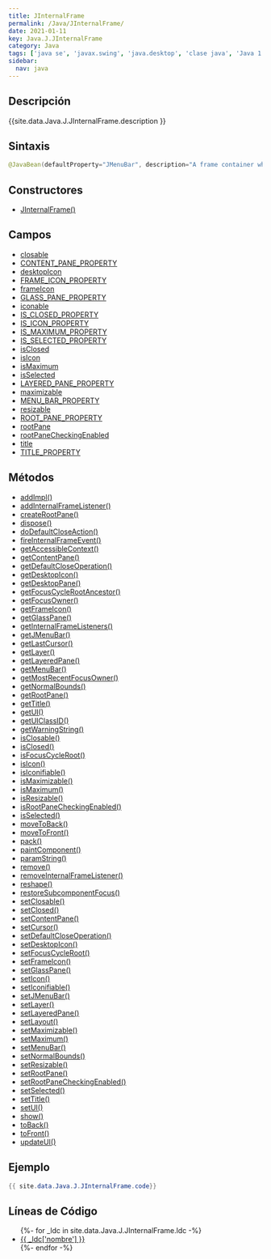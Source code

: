 ```yaml
---
title: JInternalFrame
permalink: /Java/JInternalFrame/
date: 2021-01-11
key: Java.J.JInternalFrame
category: Java
tags: ['java se', 'javax.swing', 'java.desktop', 'clase java', 'Java 1.2']
sidebar: 
  nav: java
---
```


## Descripción
{{site.data.Java.J.JInternalFrame.description }}

## Sintaxis
~~~java
@JavaBean(defaultProperty="JMenuBar", description="A frame container which is contained within another window.") public class JInternalFrame extends JComponent implements Accessible, WindowConstants, RootPaneContainer
~~~

## Constructores
* [JInternalFrame()](/Java/JInternalFrame/JInternalFrame/)

## Campos
* [closable](/Java/JInternalFrame/closable)
* [CONTENT_PANE_PROPERTY](/Java/JInternalFrame/CONTENT_PANE_PROPERTY)
* [desktopIcon](/Java/JInternalFrame/desktopIcon)
* [FRAME_ICON_PROPERTY](/Java/JInternalFrame/FRAME_ICON_PROPERTY)
* [frameIcon](/Java/JInternalFrame/frameIcon)
* [GLASS_PANE_PROPERTY](/Java/JInternalFrame/GLASS_PANE_PROPERTY)
* [iconable](/Java/JInternalFrame/iconable)
* [IS_CLOSED_PROPERTY](/Java/JInternalFrame/IS_CLOSED_PROPERTY)
* [IS_ICON_PROPERTY](/Java/JInternalFrame/IS_ICON_PROPERTY)
* [IS_MAXIMUM_PROPERTY](/Java/JInternalFrame/IS_MAXIMUM_PROPERTY)
* [IS_SELECTED_PROPERTY](/Java/JInternalFrame/IS_SELECTED_PROPERTY)
* [isClosed](/Java/JInternalFrame/isClosed)
* [isIcon](/Java/JInternalFrame/isIcon)
* [isMaximum](/Java/JInternalFrame/isMaximum)
* [isSelected](/Java/JInternalFrame/isSelected)
* [LAYERED_PANE_PROPERTY](/Java/JInternalFrame/LAYERED_PANE_PROPERTY)
* [maximizable](/Java/JInternalFrame/maximizable)
* [MENU_BAR_PROPERTY](/Java/JInternalFrame/MENU_BAR_PROPERTY)
* [resizable](/Java/JInternalFrame/resizable)
* [ROOT_PANE_PROPERTY](/Java/JInternalFrame/ROOT_PANE_PROPERTY)
* [rootPane](/Java/JInternalFrame/rootPane)
* [rootPaneCheckingEnabled](/Java/JInternalFrame/rootPaneCheckingEnabled)
* [title](/Java/JInternalFrame/title)
* [TITLE_PROPERTY](/Java/JInternalFrame/TITLE_PROPERTY)

## Métodos
* [addImpl()](/Java/JInternalFrame/addImpl)
* [addInternalFrameListener()](/Java/JInternalFrame/addInternalFrameListener)
* [createRootPane()](/Java/JInternalFrame/createRootPane)
* [dispose()](/Java/JInternalFrame/dispose)
* [doDefaultCloseAction()](/Java/JInternalFrame/doDefaultCloseAction)
* [fireInternalFrameEvent()](/Java/JInternalFrame/fireInternalFrameEvent)
* [getAccessibleContext()](/Java/JInternalFrame/getAccessibleContext)
* [getContentPane()](/Java/JInternalFrame/getContentPane)
* [getDefaultCloseOperation()](/Java/JInternalFrame/getDefaultCloseOperation)
* [getDesktopIcon()](/Java/JInternalFrame/getDesktopIcon)
* [getDesktopPane()](/Java/JInternalFrame/getDesktopPane)
* [getFocusCycleRootAncestor()](/Java/JInternalFrame/getFocusCycleRootAncestor)
* [getFocusOwner()](/Java/JInternalFrame/getFocusOwner)
* [getFrameIcon()](/Java/JInternalFrame/getFrameIcon)
* [getGlassPane()](/Java/JInternalFrame/getGlassPane)
* [getInternalFrameListeners()](/Java/JInternalFrame/getInternalFrameListeners)
* [getJMenuBar()](/Java/JInternalFrame/getJMenuBar)
* [getLastCursor()](/Java/JInternalFrame/getLastCursor)
* [getLayer()](/Java/JInternalFrame/getLayer)
* [getLayeredPane()](/Java/JInternalFrame/getLayeredPane)
* [getMenuBar()](/Java/JInternalFrame/getMenuBar)
* [getMostRecentFocusOwner()](/Java/JInternalFrame/getMostRecentFocusOwner)
* [getNormalBounds()](/Java/JInternalFrame/getNormalBounds)
* [getRootPane()](/Java/JInternalFrame/getRootPane)
* [getTitle()](/Java/JInternalFrame/getTitle)
* [getUI()](/Java/JInternalFrame/getUI)
* [getUIClassID()](/Java/JInternalFrame/getUIClassID)
* [getWarningString()](/Java/JInternalFrame/getWarningString)
* [isClosable()](/Java/JInternalFrame/isClosable)
* [isClosed()](/Java/JInternalFrame/isClosed)
* [isFocusCycleRoot()](/Java/JInternalFrame/isFocusCycleRoot)
* [isIcon()](/Java/JInternalFrame/isIcon)
* [isIconifiable()](/Java/JInternalFrame/isIconifiable)
* [isMaximizable()](/Java/JInternalFrame/isMaximizable)
* [isMaximum()](/Java/JInternalFrame/isMaximum)
* [isResizable()](/Java/JInternalFrame/isResizable)
* [isRootPaneCheckingEnabled()](/Java/JInternalFrame/isRootPaneCheckingEnabled)
* [isSelected()](/Java/JInternalFrame/isSelected)
* [moveToBack()](/Java/JInternalFrame/moveToBack)
* [moveToFront()](/Java/JInternalFrame/moveToFront)
* [pack()](/Java/JInternalFrame/pack)
* [paintComponent()](/Java/JInternalFrame/paintComponent)
* [paramString()](/Java/JInternalFrame/paramString)
* [remove()](/Java/JInternalFrame/remove)
* [removeInternalFrameListener()](/Java/JInternalFrame/removeInternalFrameListener)
* [reshape()](/Java/JInternalFrame/reshape)
* [restoreSubcomponentFocus()](/Java/JInternalFrame/restoreSubcomponentFocus)
* [setClosable()](/Java/JInternalFrame/setClosable)
* [setClosed()](/Java/JInternalFrame/setClosed)
* [setContentPane()](/Java/JInternalFrame/setContentPane)
* [setCursor()](/Java/JInternalFrame/setCursor)
* [setDefaultCloseOperation()](/Java/JInternalFrame/setDefaultCloseOperation)
* [setDesktopIcon()](/Java/JInternalFrame/setDesktopIcon)
* [setFocusCycleRoot()](/Java/JInternalFrame/setFocusCycleRoot)
* [setFrameIcon()](/Java/JInternalFrame/setFrameIcon)
* [setGlassPane()](/Java/JInternalFrame/setGlassPane)
* [setIcon()](/Java/JInternalFrame/setIcon)
* [setIconifiable()](/Java/JInternalFrame/setIconifiable)
* [setJMenuBar()](/Java/JInternalFrame/setJMenuBar)
* [setLayer()](/Java/JInternalFrame/setLayer)
* [setLayeredPane()](/Java/JInternalFrame/setLayeredPane)
* [setLayout()](/Java/JInternalFrame/setLayout)
* [setMaximizable()](/Java/JInternalFrame/setMaximizable)
* [setMaximum()](/Java/JInternalFrame/setMaximum)
* [setMenuBar()](/Java/JInternalFrame/setMenuBar)
* [setNormalBounds()](/Java/JInternalFrame/setNormalBounds)
* [setResizable()](/Java/JInternalFrame/setResizable)
* [setRootPane()](/Java/JInternalFrame/setRootPane)
* [setRootPaneCheckingEnabled()](/Java/JInternalFrame/setRootPaneCheckingEnabled)
* [setSelected()](/Java/JInternalFrame/setSelected)
* [setTitle()](/Java/JInternalFrame/setTitle)
* [setUI()](/Java/JInternalFrame/setUI)
* [show()](/Java/JInternalFrame/show)
* [toBack()](/Java/JInternalFrame/toBack)
* [toFront()](/Java/JInternalFrame/toFront)
* [updateUI()](/Java/JInternalFrame/updateUI)

## Ejemplo
~~~java
{{ site.data.Java.J.JInternalFrame.code}}
~~~

## Líneas de Código
<ul>
{%- for _ldc in site.data.Java.J.JInternalFrame.ldc -%}
   <li>
       <a href="{{_ldc['url'] }}">{{ _ldc['nombre'] }}</a>
   </li>
{%- endfor -%}
</ul>
